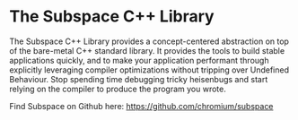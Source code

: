 # The Subspace C++ Library

The Subspace C++ Library provides a concept-centered abstraction on top of
the bare-metal C++ standard library. It provides the tools to build
stable applications quickly, and to make your application performant through
explicitly leveraging compiler optimizations without tripping over Undefined
Behaviour. Stop spending time debugging tricky heisenbugs and start relying
on the compiler to produce the program you wrote.

Find Subspace on Github here: https://github.com/chromium/subspace
